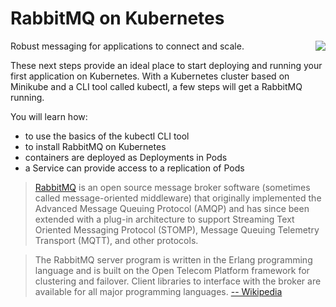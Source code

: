 # RabbitMQ on Kubernetes #

<img align="right" src="/javajon/courses/kubernetes-applications/rabbitmq/assets/rabbitmq.png">

Robust messaging for applications to connect and scale.

These next steps provide an ideal place to start deploying and running your first application on Kubernetes. With a Kubernetes cluster based on Minikube and a CLI tool called kubectl, a few steps will get a RabbitMQ running.

You will learn how:

- to use the basics of the kubectl CLI tool
- to install RabbitMQ on Kubernetes
- containers are deployed as Deployments in Pods
- a Service can provide access to a replication of Pods

> [RabbitMQ](https://www.rabbitmq.com/) is an open source message broker software (sometimes called message-oriented middleware) that originally implemented the Advanced Message Queuing Protocol (AMQP) and has since been extended with a plug-in architecture to support Streaming Text Oriented Messaging Protocol (STOMP), Message Queuing Telemetry Transport (MQTT), and other protocols.

> The RabbitMQ server program is written in the Erlang programming language and is built on the Open Telecom Platform framework for clustering and failover. Client libraries to interface with the broker are available for all major programming languages. [-- Wikipedia](https://en.wikipedia.org/wiki/RabbitMQ)